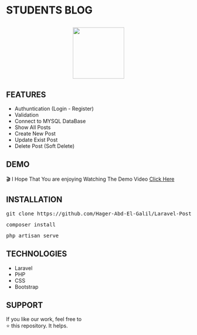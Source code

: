 # STUDENTS BLOG
<p align="center" style="margin-top:6%;margin-bottom:6%;">
 <img style = "width:140px; height:140px;" src="https://www.freepnglogos.com/uploads/panda-png/panda-clipart-bamboo-drawing-panda-bamboo-drawing-17.png" />
</p>

## FEATURES
- Authuntication (Login - Register)
- Validation
- Connect to MYSQL DataBase
- Show All Posts
- Create New Post
- Update Exist Post
- Delete Post (Soft Delete)

## DEMO
🎬
I Hope That You are enjoying Watching The Demo Video 
[Click Here](https://user-images.githubusercontent.com/81237428/234362036-bbe7d7ed-3bc2-4c80-b535-3733e0781c74.mp4) 

## INSTALLATION
<pre>
git clone https://github.com/Hager-Abd-El-Galil/Laravel-Posts-Blog
</pre>

<pre>
composer install
</pre>

<pre>
php artisan serve
</pre>

## TECHNOLOGIES
- Laravel
- PHP
- CSS
- Bootstrap


## SUPPORT
If you like our work, feel free to </br>
⭐ this repository. It helps.
